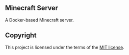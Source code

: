 ## Minecraft Server
A Docker-based Minecraft server.

## Copyright
This project is licensed under the terms of the [MIT license](/LICENSE).